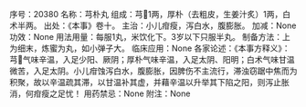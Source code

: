 序号：20380
名称：芎朴丸
组成：芎1两，厚朴（去粗皮，生姜汁炙）1两，白术半两。
出处：《本事》卷十。
主治：小儿疳瘦，泻白水，腹膨胀。
加减：None
功效：None
用法用量：每服1丸，米饮化下。3岁以下只服半丸。
制备方法：上为细末，炼蜜为丸，如小弹子大。
临床应用：None
各家论述：《本事方释义》：芎气味辛温，入足少阳、厥阴；厚朴气味辛温，入足太阴、阳明；白术气味甘温微苦，入足太阴。小儿疳蚀泻白水，腹膨胀，因脾伤不主流行，滞浊窃踞中焦而为积聚，故以辛温疏其滞，以甘温补其虚，并藉辛温以升举其下陷之阳，则泻止胀消，何疳瘦之足忧！
用药禁忌：None
附注：None
